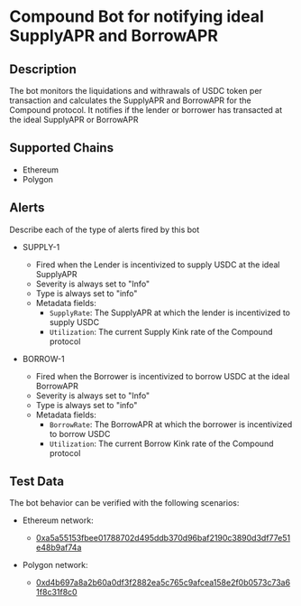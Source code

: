 # Compound Bot for notifying ideal SupplyAPR and BorrowAPR

## Description

The bot monitors the liquidations and withrawals of USDC token per transaction and calculates the SupplyAPR and BorrowAPR for the Compound protocol. It notifies if the lender or borrower has transacted at the ideal SupplyAPR or BorrowAPR

## Supported Chains

- Ethereum
- Polygon

## Alerts

Describe each of the type of alerts fired by this bot

- SUPPLY-1
  - Fired when the Lender is incentivized to supply USDC at the ideal SupplyAPR
  - Severity is always set to "Info"
  - Type is always set to "info" 
  - Metadata fields: 
    - `SupplyRate`: The SupplyAPR at which the lender is incentivized to supply USDC
    - `Utilization`: The current Supply Kink rate of the Compound protocol

- BORROW-1
  - Fired when the Borrower is incentivized to borrow USDC at the ideal BorrowAPR
  - Severity is always set to "Info"
  - Type is always set to "info"
  - Metadata fields:
    - `BorrowRate`: The BorrowAPR at which the borrower is incentivized to borrow USDC
    - `Utilization`: The current Borrow Kink rate of the Compound protocol

## Test Data

The bot behavior can be verified with the following scenarios:
- Ethereum network: 
  - [0xa5a55153fbee01788702d495ddb370d96baf2190c3890d3df77e51e48b9af74a](https://etherscan.io/tx/0xa5a55153fbee01788702d495ddb370d96baf2190c3890d3df77e51e48b9af74a)

- Polygon network: 
  - [0xd4b697a8a2b60a0df3f2882ea5c765c9afcea158e2f0b0573c73a61f8c31f8c0](https://polygonscan.com/tx/0xd4b697a8a2b60a0df3f2882ea5c765c9afcea158e2f0b0573c73a61f8c31f8c0)